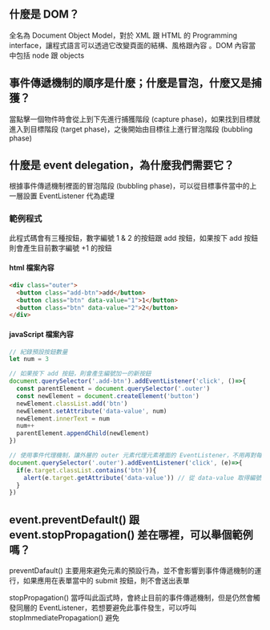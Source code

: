 ## 什麼是 DOM？
全名為 Document Object Model，對於 XML 跟 HTML 的 Programming interface，讓程式語言可以透過它改變頁面的結構、風格跟內容 。DOM 內容當中包括 node 跟 objects

## 事件傳遞機制的順序是什麼；什麼是冒泡，什麼又是捕獲？
當點擊一個物件時會從上到下先進行捕獲階段 (capture phase)，如果找到目標就進入到目標階段 (target phase)，之後開始由目標往上進行冒泡階段 (bubbling phase)

## 什麼是 event delegation，為什麼我們需要它？
根據事件傳遞機制裡面的冒泡階段 (bubbling phase)，可以從目標事件當中的上一層設置 EventListener 代為處理  
### 範例程式
此程式碼會有三種按鈕，數字編號 1 & 2 的按鈕跟 add 按鈕，如果按下 add 按鈕則會產生目前數字編號 +1 的按鈕
#### html 檔案內容
```html
<div class="outer">
  <button class="add-btn">add</button>
  <button class="btn" data-value="1">1</button>
  <button class="btn" data-value="2">2</button>
</div>
```
#### javaScript 檔案內容
```js
// 紀錄預設按鈕數量
let num = 3

// 如果按下 add 按鈕，則會產生編號加一的新按鈕
document.querySelector('.add-btn').addEventListener('click', ()=>{
  const parentElement = document.querySelector('.outer')
  const newElement = document.createElement('button')
  newElement.classList.add('btn')
  newElement.setAttribute('data-value', num)
  newElement.innerText = num
  num++
  parentElement.appendChild(newElement)
})

// 使用事件代理機制，讓外層的 outer 元素代理元素裡面的 EventListener，不用再對每一個新增的按鈕做 EventListener，大大地增加效率
document.querySelector('.outer').addEventListener('click', (e)=>{
  if(e.target.classList.contains('btn')){
    alert(e.target.getAttribute('data-value')) // 從 data-value 取得編號
  }
})
```
## event.preventDefault() 跟 event.stopPropagation() 差在哪裡，可以舉個範例嗎？
preventDafault() 主要用來避免元素的預設行為，並不會影響到事件傳遞機制的運行，如果應用在表單當中的 submit 按鈕，則不會送出表單

stopPropagation() 當呼叫此函式時，會終止目前的事件傳遞機制，但是仍然會觸發同層的 EventListener，若想要避免此事件發生，可以呼叫 stopImmediatePropagation() 避免